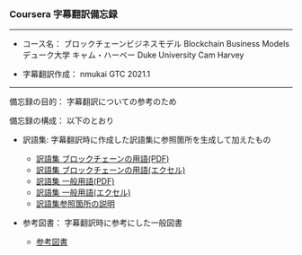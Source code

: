 ### Coursera 字幕翻訳備忘録

***
- コース名： ブロックチェーンビジネスモデル Blockchain Business Models  
             デューク大学 キャム・ハーベー Duke University Cam Harvey  
             
- 字幕翻訳作成： nmukai GTC 2021.1  
***

備忘録の目的： 字幕翻訳についての参考のため  

備忘録の構成： 以下のとおり  

+ 訳語集: 字幕翻訳時に作成した訳語集に参照箇所を生成して加えたもの
    + [訳語集 ブロックチェーンの用語(PDF)](/訳語集_デューク_ブロックチェーン.pdf)
    + [訳語集 ブロックチェーンの用語(エクセル)](/訳語集_デューク_ブロックチェーン.xlsx)
    + [訳語集 一般用語(PDF)](/訳語集_デューク_ブロックチェーン_一般用語.pdf)
    + [訳語集 一般用語(エクセル)](/訳語集_デューク_ブロックチェーン_一般用語.xlsx)
    + [訳語集参照箇所の説明](訳語集_デューク_ブロックチェーン_参照箇所の説明.md)

+ 参考図書： 字幕翻訳時に参考にした一般図書
    + [参考図書](参考図書_デューク_ブロックチェーン.md)
